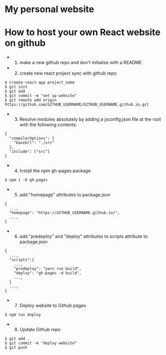 # My personal website


# How to host your own React website on github

- 1) make a new github repo and don't initialize with a README

- 2) create new react project sync with github repo
```shell
$ create-react-app project_name
$ git init
$ git add .
$ git commit -m "set up website"
$ git remote add origin https://github.com/GITHUB_USERNAME/GITHUB_USERNAME.github.io.git
```

- 3) Resolve modules absolutely by adding a jsconfig.json file at the root with the following contents:
```
{
  "compilerOptions": {
    "baseUrl": "./src"
  },
  "include": ["src"]
}
```

- 4) Install the npm gh-pages package
```shell
$ npm i -D gh-pages
```

- 5) add "homepage" attributes to package.json
```
{
  ...,
  "homepage": "https://GITHUB_USERNAME.github.io/",
  ...,
}
```

- 6) add "predeploy" and "deploy" attributes to scripts attribute to package.json
```
{
  ...,
  "scripts":{
    ...,
    "predeploy": "yarn run build",
    "deploy": "gh-pages -d build",
    ...,
  }
  ...,
}
```

- 7) Deploy website to Github pages
```shell
$ npm run deploy
```

- 8) Update Github repo
```shell
$ git add .
$ git commit -m "deploy website"
$ git push
```